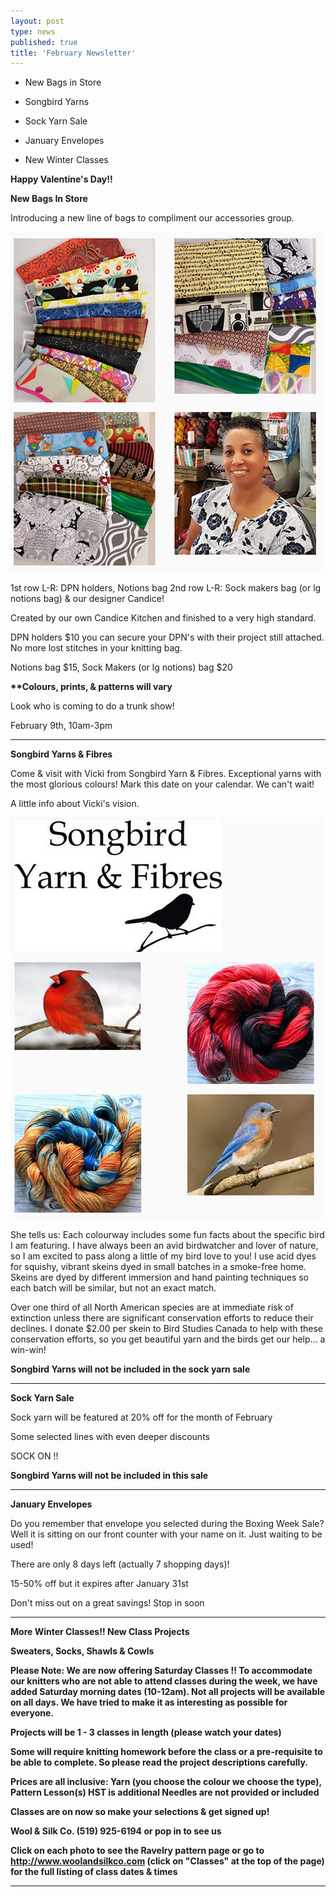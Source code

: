 ```yaml
---
layout: post
type: news
published: true
title: 'February Newsletter'
---
```


- New Bags in Store

- Songbird Yarns

- Sock Yarn Sale

- January Envelopes

- New Winter Classes

<strong>Happy Valentine's Day!!</strong>
 
<strong>New Bags In Store</strong>

Introducing a new line of bags to compliment our accessories group.

<img src="/img/febwhatsnew.jpg">

1st row L-R: DPN holders, Notions bag
2nd row L-R: Sock makers bag (or lg notions bag) & our designer Candice!

Created by our own Candice Kitchen and finished to a very high standard. 

DPN holders $10
you can secure your DPN's with their project still attached. No more lost stitches in your knitting bag.

Notions bag $15, Sock Makers (or lg notions) bag $20

<strong>**Colours, prints, & patterns will vary</strong>

Look who is coming to do a trunk show!

February 9th, 10am-3pm

<hr>

<strong>Songbird Yarns & Fibres</strong>

Come & visit with Vicki from Songbird Yarn & Fibres. Exceptional yarns with the most glorious colours!  Mark this date
on your calendar. We can't wait!

A little info about Vicki's vision.

<img src="/img/febsongbird.jpg">

She tells us:
Each colourway includes some fun facts about the specific bird I am featuring. I have always been an avid birdwatcher and lover of nature, so I am excited to pass along a little of my bird love to you!  I use acid dyes for squishy, vibrant skeins dyed in small batches in a smoke-free home.  Skeins are dyed by different immersion and hand painting techniques so each batch will be similar, but not an exact match.
 
Over one third of all North American species are at immediate risk of extinction unless there are significant conservation efforts to reduce their declines. I donate $2.00 per skein to Bird Studies Canada to help with these conservation efforts, so you get beautiful yarn and the birds get our help... a win-win!

<strong>**Songbird Yarns will not be included in the sock yarn sale**</strong>

<hr>

<strong>Sock Yarn Sale</strong>

Sock yarn will be featured at 20% off for the month of February

Some selected lines with even deeper discounts
 
SOCK ON !!

<strong>**Songbird Yarns will not be included in this sale**</strong>

<hr>

<strong>January Envelopes</strong>

Do you remember that envelope you selected during the Boxing Week Sale?  Well it is sitting on our front counter with your name on it. Just waiting to be used!

There are only 8 days left (actually 7 shopping days)!

15-50% off but it expires after January 31st 

Don't miss out on a great savings! Stop in soon

<hr>

<strong>More Winter Classes!!<strong>
New Class Projects

Sweaters, Socks, Shawls & Cowls

Please Note:
We are now offering Saturday Classes !!
To accommodate our knitters who are not able to attend classes during the week, we have added Saturday morning dates (10-12am). Not all projects will be available on all days. We have tried to make it as interesting as possible for everyone.

Projects will be 1 - 3 classes in length (please watch your dates)

Some will require knitting homework before the class or a pre-requisite to be able to complete. So please read the project descriptions carefully. 

Prices are all inclusive: 
Yarn (you choose the colour we choose the type),
Pattern
Lesson(s) 
HST is additional 
Needles are not provided or included

Classes are on now so make your selections & get signed up!

Wool & Silk Co.  (519) 925-6194 or pop in to see us

Click on each photo to see the Ravelry pattern page or go to http://www.woolandsilkco.com 
(click on "Classes" at the top of the page) for the full listing of class dates & times 

<hr>

